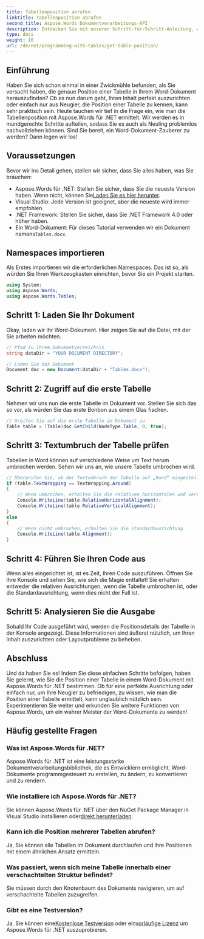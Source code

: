 ```yaml
---
title: Tabellenposition abrufen
linktitle: Tabellenposition abrufen
second_title: Aspose.Words Dokumentverarbeitungs-API
description: Entdecken Sie mit unserer Schritt-für-Schritt-Anleitung, wie Sie mit Aspose.Words für .NET die Position einer Tabelle in Word-Dokumenten bestimmen.
type: docs
weight: 10
url: /de/net/programming-with-tables/get-table-position/
---
```

## Einführung

Haben Sie sich schon einmal in einer Zwickmühle befunden, als Sie versucht haben, die genaue Position einer Tabelle in Ihrem Word-Dokument herauszufinden? Ob es nun darum geht, Ihren Inhalt perfekt auszurichten oder einfach nur aus Neugier, die Position einer Tabelle zu kennen, kann sehr praktisch sein. Heute tauchen wir tief in die Frage ein, wie man die Tabellenposition mit Aspose.Words für .NET ermittelt. Wir werden es in mundgerechte Schritte aufteilen, sodass Sie es auch als Neuling problemlos nachvollziehen können. Sind Sie bereit, ein Word-Dokument-Zauberer zu werden? Dann legen wir los!

## Voraussetzungen

Bevor wir ins Detail gehen, stellen wir sicher, dass Sie alles haben, was Sie brauchen:
-  Aspose.Words für .NET: Stellen Sie sicher, dass Sie die neueste Version haben. Wenn nicht, können Sie[Laden Sie es hier herunter](https://releases.aspose.com/words/net/).
- Visual Studio: Jede Version ist geeignet, aber die neueste wird immer empfohlen.
- .NET Framework: Stellen Sie sicher, dass Sie .NET Framework 4.0 oder höher haben.
- Ein Word-Dokument: Für dieses Tutorial verwenden wir ein Dokument namens`Tables.docx`.

## Namespaces importieren

Als Erstes importieren wir die erforderlichen Namespaces. Das ist so, als würden Sie Ihren Werkzeugkasten einrichten, bevor Sie ein Projekt starten.

```csharp
using System;
using Aspose.Words;
using Aspose.Words.Tables;
```

## Schritt 1: Laden Sie Ihr Dokument

Okay, laden wir Ihr Word-Dokument. Hier zeigen Sie auf die Datei, mit der Sie arbeiten möchten.

```csharp
// Pfad zu Ihrem Dokumentverzeichnis
string dataDir = "YOUR DOCUMENT DIRECTORY";

// Laden Sie das Dokument
Document doc = new Document(dataDir + "Tables.docx");
```

## Schritt 2: Zugriff auf die erste Tabelle

Nehmen wir uns nun die erste Tabelle im Dokument vor. Stellen Sie sich das so vor, als würden Sie das erste Bonbon aus einem Glas fischen.

```csharp
// Greifen Sie auf die erste Tabelle im Dokument zu
Table table = (Table)doc.GetChild(NodeType.Table, 0, true);
```

## Schritt 3: Textumbruch der Tabelle prüfen

Tabellen in Word können auf verschiedene Weise um Text herum umbrochen werden. Sehen wir uns an, wie unsere Tabelle umbrochen wird.

```csharp
// Überprüfen Sie, ob der Textumbruch der Tabelle auf „Rund“ eingestellt ist.
if (table.TextWrapping == TextWrapping.Around)
{
    // Wenn umbrochen, erhalten Sie die relativen horizontalen und vertikalen Ausrichtungen
    Console.WriteLine(table.RelativeHorizontalAlignment);
    Console.WriteLine(table.RelativeVerticalAlignment);
}
else
{
    // Wenn nicht umbrochen, erhalten Sie die Standardausrichtung
    Console.WriteLine(table.Alignment);
}
```

## Schritt 4: Führen Sie Ihren Code aus

Wenn alles eingerichtet ist, ist es Zeit, Ihren Code auszuführen. Öffnen Sie Ihre Konsole und sehen Sie, wie sich die Magie entfaltet! Sie erhalten entweder die relativen Ausrichtungen, wenn die Tabelle umbrochen ist, oder die Standardausrichtung, wenn dies nicht der Fall ist.

## Schritt 5: Analysieren Sie die Ausgabe

Sobald Ihr Code ausgeführt wird, werden die Positionsdetails der Tabelle in der Konsole angezeigt. Diese Informationen sind äußerst nützlich, um Ihren Inhalt auszurichten oder Layoutprobleme zu beheben.

## Abschluss

Und da haben Sie es! Indem Sie diese einfachen Schritte befolgen, haben Sie gelernt, wie Sie die Position einer Tabelle in einem Word-Dokument mit Aspose.Words für .NET bestimmen. Ob für eine perfekte Ausrichtung oder einfach nur, um Ihre Neugier zu befriedigen, zu wissen, wie man die Position einer Tabelle ermittelt, kann unglaublich nützlich sein. Experimentieren Sie weiter und erkunden Sie weitere Funktionen von Aspose.Words, um ein wahrer Meister der Word-Dokumente zu werden!

## Häufig gestellte Fragen

### Was ist Aspose.Words für .NET?

Aspose.Words für .NET ist eine leistungsstarke Dokumentverarbeitungsbibliothek, die es Entwicklern ermöglicht, Word-Dokumente programmgesteuert zu erstellen, zu ändern, zu konvertieren und zu rendern.

### Wie installiere ich Aspose.Words für .NET?

 Sie können Aspose.Words für .NET über den NuGet Package Manager in Visual Studio installieren oder[direkt herunterladen](https://releases.aspose.com/words/net/).

### Kann ich die Position mehrerer Tabellen abrufen?

Ja, Sie können alle Tabellen im Dokument durchlaufen und ihre Positionen mit einem ähnlichen Ansatz ermitteln.

### Was passiert, wenn sich meine Tabelle innerhalb einer verschachtelten Struktur befindet?

Sie müssen durch den Knotenbaum des Dokuments navigieren, um auf verschachtelte Tabellen zuzugreifen.

### Gibt es eine Testversion?

 Ja, Sie können eine[Kostenlose Testversion](https://releases.aspose.com/) oder ein[vorläufige Lizenz](https://purchase.aspose.com/temporary-license/) um Aspose.Words für .NET auszuprobieren.